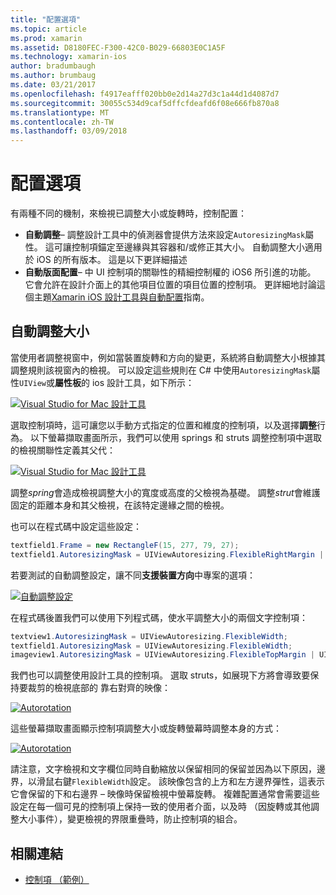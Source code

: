 ```yaml
---
title: "配置選項"
ms.topic: article
ms.prod: xamarin
ms.assetid: D8180FEC-F300-42C0-B029-66803E0C1A5F
ms.technology: xamarin-ios
author: bradumbaugh
ms.author: brumbaug
ms.date: 03/21/2017
ms.openlocfilehash: f4917eafff020bb0e2d14a27d3c1a44d1d4087d7
ms.sourcegitcommit: 30055c534d9caf5dffcfdeafd6f08e666fb870a8
ms.translationtype: MT
ms.contentlocale: zh-TW
ms.lasthandoff: 03/09/2018
---
```

# <a name="layout-options"></a>配置選項

有兩種不同的機制，來檢視已調整大小或旋轉時，控制配置：

-  **自動調整**– 調整設計工具中的偵測器會提供方法來設定`AutoresizingMask`屬性。 這可讓控制項錨定至邊緣與其容器和/或修正其大小。 自動調整大小適用於 iOS 的所有版本。 這是以下更詳細描述
-  **自動版面配置**– 中 UI 控制項的關聯性的精細控制權的 iOS6 所引進的功能。 它會允許在設計介面上的其他項目位置的項目位置的控制項。 更詳細地討論這個主題[Xamarin iOS 設計工具與自動配置](~/ios/user-interface/designer/designer-auto-layout.md)指南。


## <a name="autosizing"></a>自動調整大小

當使用者調整視窗中，例如當裝置旋轉和方向的變更，系統將自動調整大小根據其調整規則該視窗內的檢視。 可以設定這些規則在 C# 中使用`AutoresizingMask`屬性`UIView`或**屬性板**的 ios 設計工具，如下所示：

 [![](layout-options-images/image41.png "Visual Studio for Mac 設計工具")](layout-options-images/image41.png#lightbox)

選取控制項時，這可讓您以手動方式指定的位置和維度的控制項，以及選擇**調整**行為。 以下螢幕擷取畫面所示，我們可以使用 springs 和 struts 調整控制項中選取的檢視關聯性定義其父代：

 [![](layout-options-images/image42.png "Visual Studio for Mac 設計工具")](layout-options-images/image42.png#lightbox)

調整*spring*會造成檢視調整大小的寬度或高度的父檢視為基礎。 調整*strut*會維護固定的距離本身和其父檢視，在該特定邊緣之間的檢視。

也可以在程式碼中設定這些設定：

```csharp
textfield1.Frame = new RectangleF(15, 277, 79, 27);
textfield1.AutoresizingMask = UIViewAutoresizing.FlexibleRightMargin | UIViewAutoresizing.FlexibleBottomMargin;
```


若要測試的自動調整設定，讓不同**支援裝置方向**中專案的選項：

 [![](layout-options-images/image43a.png "自動調整設定")](layout-options-images/image43a.png#lightbox)

在程式碼後置我們可以使用下列程式碼，使水平調整大小的兩個文字控制項：

```csharp
textview1.AutoresizingMask = UIViewAutoresizing.FlexibleWidth;
textfield1.AutoresizingMask = UIViewAutoresizing.FlexibleWidth;
imageview1.AutoresizingMask = UIViewAutoresizing.FlexibleTopMargin | UIViewAutoresizing.FlexibleLeftMargin;
```


我們也可以調整使用設計工具的控制項。 選取 struts，如展現下方將會導致要保持要裁剪的檢視底部的 靠右對齊的映像：

 [![](layout-options-images/autoresize.png "Autorotation")](layout-options-images/autoresize.png#lightbox)

這些螢幕擷取畫面顯示控制項調整大小或旋轉螢幕時調整本身的方式：

 [![](layout-options-images/image44a.png "Autorotation")](layout-options-images/image44a.png#lightbox)

請注意，文字檢視和文字欄位同時自動縮放以保留相同的保留並因為以下原因，邊界，以滑鼠右鍵`FlexibleWidth`設定。 該映像包含的上方和左方邊界彈性，這表示它會保留的下和右邊界 – 映像時保留檢視中螢幕旋轉。 複雜配置通常會需要這些設定在每一個可見的控制項上保持一致的使用者介面，以及時 （因旋轉或其他調整大小事件），變更檢視的界限重疊時，防止控制項的組合。





## <a name="related-links"></a>相關連結

- [控制項 （範例）](https://developer.xamarin.com/samples/Controls/)
